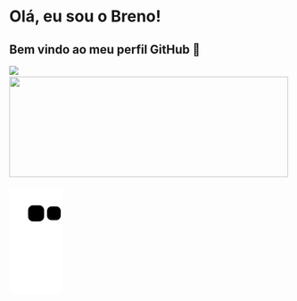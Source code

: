 # Olá, eu sou o Breno! 
## Bem vindo ao meu perfil GitHub 👋

<div>
<a href="https://github.com/brenobotelho">
<img height="180em" src="https://github-readme-stats.vercel.app/api/top-langs/?username=brenobotelho&layout=compact&langs_count=7&theme=dracula"/>
<img height="180em" width="500em" src="https://github-readme-stats.vercel.app/api?username=brenobotelho&show_icons=true&theme=dracula&include_all_commits=true&count_private=true"/>
</div>
  
  ![Snake animation](https://github.com/brenobotelho/brenobotelho/blob/output/github-contribution-grid-snake.svg)


